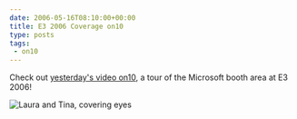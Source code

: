 ```yaml
---
date: 2006-05-16T08:10:00+00:00
title: E3 2006 Coverage on10
type: posts
tags:
 - on10
---
```

Check out [yesterday's video on10](https://on10.net/TheShow/3010/), a tour of the Microsoft booth area at E3 2006!

![Laura and Tina, covering eyes](/images/EyeCovering.jpg)

